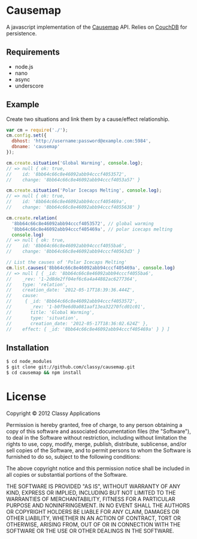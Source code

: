 # Causemap

A javascript implementation of the [Causemap](http://causemap.org) API. Relies
on [CouchDB](http://couchdb.apache.org/) for persistence.


## Requirements

- node.js
- nano
- async
- underscore


## Example

Create two situations and link them by a cause/effect relationship.

```javascript
var cm = require('./');
cm.config.set({
  dbhost: 'http://username:password@example.com:5984',
  dbname: 'causemap'
});

cm.create.situation('Global Warming', console.log);
// => null { ok: true,
//    id: '8bb64c66c8e46092abb94cccf4053572',
//    change: '8bb64c66c8e46092abb94cccf4053a57' }

cm.create.situation('Polar Icecaps Melting', console.log);
// => null { ok: true,
//    id: '8bb64c66c8e46092abb94cccf405469a',
//    change: '8bb64c66c8e46092abb94cccf4055638' }

cm.create.relation(
  '8bb64c66c8e46092abb94cccf4053572', // global warming
  '8bb64c66c8e46092abb94cccf405469a', // polar icecaps melting
  console.log)
// => null { ok: true,
//    id: '8bb64c66c8e46092abb94cccf4055ba6',
//    change: '8bb64c66c8e46092abb94cccf40563d3' }

// List the causes of 'Polar Icecaps Melting'
cm.list.causes('8bb64c66c8e46092abb94cccf405469a', console.log)
// => null [ { _id: '8bb64c66c8e46092abb94cccf4055ba6',
//    _rev: '1-2d8de2ff04ef6c6a4a44882ac6277364',
//    type: 'relation',
//    creation_date: '2012-05-17T18:39:36.444Z',
//    cause: 
//     { _id: '8bb64c66c8e46092abb94cccf4053572',
//       _rev: '1-b0f9e6d0a081aaf13ea32270fcd01c01',
//       title: 'Global Warming',
//       type: 'situation',
//       creation_date: '2012-05-17T18:36:02.624Z' },
//    effect: { _id: '8bb64c66c8e46092abb94cccf405469a' } } ]
```

## Installation

```bash
$ cd node_modules
$ git clone git://github.com/classy/causemap.git
$ cd causemap && npm install
```


# License

Copyright © 2012 Classy Applications

Permission is hereby granted, free of charge, to any person obtaining a copy of
this software and associated documentation files (the "Software"), to deal in
the Software without restriction, including without limitation the rights to
use, copy, modify, merge, publish, distribute, sublicense, and/or sell copies
of the Software, and to permit persons to whom the Software is furnished to do
so, subject to the following conditions:

The above copyright notice and this permission notice shall be included in all
copies or substantial portions of the Software.

THE SOFTWARE IS PROVIDED "AS IS", WITHOUT WARRANTY OF ANY KIND, EXPRESS OR
IMPLIED, INCLUDING BUT NOT LIMITED TO THE WARRANTIES OF MERCHANTABILITY,
FITNESS FOR A PARTICULAR PURPOSE AND NONINFRINGEMENT. IN NO EVENT SHALL THE
AUTHORS OR COPYRIGHT HOLDERS BE LIABLE FOR ANY CLAIM, DAMAGES OR OTHER
LIABILITY, WHETHER IN AN ACTION OF CONTRACT, TORT OR OTHERWISE, ARISING FROM,
OUT OF OR IN CONNECTION WITH THE SOFTWARE OR THE USE OR OTHER DEALINGS IN THE
SOFTWARE.
